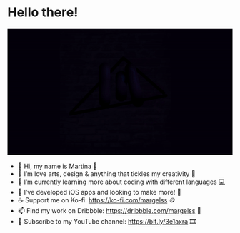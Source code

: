 # Hello there!

![ Alt text](margels.gif) [](margels.gif)


- 👋 Hi, my name is Martina 🐣
- 👀 I’m love arts, design & anything that tickles my creativity 🎨
- 🌱 I’m currently learning more about coding with different languages 💻
- 💞️ I’ve developed iOS apps and looking to make more! 📱
- ☕️ Support me on Ko-fi: https://ko-fi.com/margelss 🪙
- 📫 Find my work on Dribbble: https://dribbble.com/margelss 🏀
- 🎥 Subscribe to my YouTube channel: https://bit.ly/3e1axra 🎞

<!---
Margels/Margels is a ✨ special ✨ repository because its `README.md` (this file) appears on your GitHub profile.
You can click the Preview link to take a look at your changes.
--->
